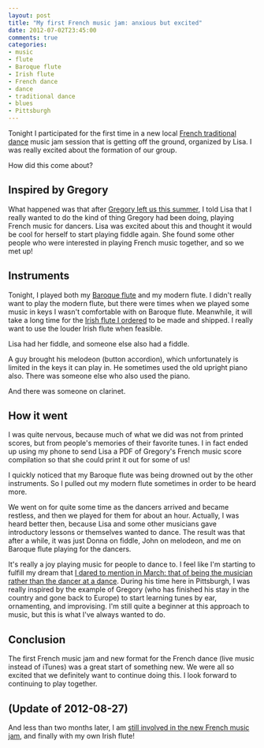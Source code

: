 ```yaml
---
layout: post
title: "My first French music jam: anxious but excited"
date: 2012-07-02T23:45:00
comments: true
categories: 
- music
- flute
- Baroque flute
- Irish flute
- French dance
- dance
- traditional dance
- blues
- Pittsburgh
---
```

Tonight I participated for the first time in a new local [French traditional dance](http://www.facebook.com/groups/182324948478861/) music jam session that is getting off the ground, organized by Lisa. I was really excited about the formation of our group.

How did this come about?

<!--more-->

## Inspired by Gregory

What happened was that after [Gregory left us this summer](/blog/2012/05/14/playing-french-music-for-first-time-and-dancing-blues-for-first-time/), I told Lisa that I really wanted to do the kind of thing Gregory had been doing, playing French music for dancers. Lisa was excited about this and thought it would be cool for herself to start playing fiddle again. She found some other people who were interested in playing French music together, and so we met up!

## Instruments

Tonight, I played both my [Baroque flute](/blog/categories/baroque-flute/) and my modern flute. I didn't really want to play the modern flute, but there were times when we played some music in keys I wasn't comfortable with on Baroque flute. Meanwhile, it will take a long time for the [Irish flute I ordered](/blog/2012/06/12/ordered-the-casey-burns-small-handed-irish-flute/) to be made and shipped. I really want to use the louder Irish flute when feasible.

Lisa had her fiddle, and someone else also had a fiddle.

A guy brought his melodeon (button accordion), which unfortunately is limited in the keys it can play in. He sometimes used the old upright piano also. There was someone else who also used the piano.

And there was someone on clarinet.

## How it went

I was quite nervous, because much of what we did was not from printed scores, but from people's memories of their favorite tunes. I in fact ended up using my phone to send Lisa a PDF of Gregory's French music score compilation so that she could print it out for some of us!

I quickly noticed that my Baroque flute was being drowned out by the other instruments. So I pulled out my modern flute sometimes in order to be heard more.

We went on for quite some time as the dancers arrived and became restless, and then we played for them for about an hour. Actually, I was heard better then, because Lisa and some other musicians gave introductory lessons or themselves wanted to dance. The result was that after a while, it was just Donna on fiddle, John on melodeon, and me on Baroque flute playing for the dancers.

It's really a joy playing music for people to dance to. I feel like I'm starting to fulfill my dream that [I dared to mention in March: that of being the musician rather than the dancer at a dance](/blog/2012/03/10/flute-loving-it-again/). During his time here in Pittsburgh, I was really inspired by the example of Gregory (who has finished his stay in the country and gone back to Europe) to start learning tunes by ear, ornamenting, and improvising. I'm still quite a beginner at this approach to music, but this is what I've always wanted to do.

## Conclusion

The first French music jam and new format for the French dance (live music instead of iTunes) was a great start of something new. We were all so excited that we definitely want to continue doing this. I look forward to continuing to play together.

## (Update of 2012-08-27)

And less than two months later, I am [still involved in the new French music jam](/blog/2012/08/27/my-second-french-music-jam-playing-my-irish-flute-in-public-for-the-first-time/), and finally with my own Irish flute!